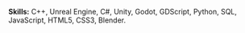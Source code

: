 **Skills:** C++, Unreal Engine, C#, Unity, Godot, GDScript, Python, SQL, JavaScript, HTML5, CSS3, Blender.

